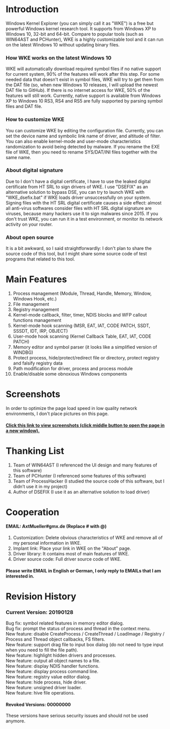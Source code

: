 # Introduction
Windows Kernel Explorer (you can simply call it as "WKE") is a free but powerful Windows kernel research tool. It supports from Windows XP to Windows 10, 32-bit and 64-bit. Compare to popular tools (such as WIN64AST and PCHunter), WKE is a highly customizable tool and it can run on the latest Windows 10 without updating binary files.

### How WKE works on the latest Windows 10
WKE will automatically download required symbol files if no native support for current system, 90% of the features will work after this step. For some needed data that doesn't exist in symbol files, WKE will try to get them from the DAT file (so, when new Windows 10 releases, I will upload the newest DAT file to GitHub). If there is no internet access for WKE, 50% of the features will still work. Currently, native support is available from Windows XP to Windows 10 RS3, RS4 and RS5 are fully supported by parsing symbol files and DAT file.

### How to customize WKE
You can customize WKE by editing the configuration file. Currently, you can set the device name and symbolic link name of driver, and altitude of filter. You can also enable kernel-mode and user-mode characteristics randomization to avoid being detected by malware. If you rename the EXE file of WKE, then you need to rename SYS/DAT/INI files together with the same name.

### About digital signature
Due to I don't have a digital certificate, I have to use the leaked digital certificate from HT SRL to sign drivers of WKE. I use "DSEFIX" as an alternative solution to bypass DSE, you can try to launch WKE with "WKE_dsefix.bat" if WKE loads driver unsuccessfully on your system. Signing files with the HT SRL digital certificate causes a side effect: almost all anti-virus softwares consider files with HT SRL digital signature are viruses, because many hackers use it to sign malwares since 2015. If you don't trust WKE, you can run it in a test environment, or monitor its network activity on your router.

### About open source
It is a bit awkward, so I said straightforwardly: I don't plan to share the source code of this tool, but I might share some source code of test programs that related to this tool.

# Main Features
1. Process management (Module, Thread, Handle, Memory, Window, Windows Hook, etc.)
2. File management
3. Registry management
4. Kernel-mode callback, filter, timer, NDIS blocks and WFP callout functions management
5. Kernel-mode hook scanning (MSR, EAT, IAT, CODE PATCH, SSDT, SSSDT, IDT, IRP, OBJECT)
6. User-mode hook scanning (Kernel Callback Table, EAT, IAT, CODE PATCH)
7. Memory editor and symbol parser (it looks like a simplified version of WINDBG)
8. Protect process, hide/protect/redirect file or directory, protect registry and falsify registry data
9. Path modification for driver, process and process module
10. Enable/disable some obnoxious Windows components

# Screenshots
In order to optimize the page load speed in low quality network environments, I don't place pictures on this page.
#### [Click this link to view screenshots (click middle button to open the page in a new window).](/screenshots/README.md)

# Thanking List
1. Team of WIN64AST (I referenced the UI design and many features of this software)
2. Team of PCHunter (I referenced some features of this software)
3. Team of ProcessHacker (I studied the source code of this software, but I didn’t use it in my project)
4. Author of DSEFIX (I use it as an alternative solution to load driver)

# Cooperation
#### EMAIL: AxtMueller#gmx.de (Replace # with @)
1. Customization: Delete obvious characteristics of WKE and remove all of my personal information in WKE.
2. Implant link: Place your link in WKE on the "About" page.
3. Driver library: It contains most of main features of WKE.
4. Driver source code: Full driver source code of WKE.  
#### Please write EMAIL in English or German, I only reply to EMAILs that I am interested in.

# Revision History
### Current Version: 20190128
Bug fix: symbol related features in memory editor dialog.  
Bug fix: prompt the status of process and thread in the context menu.  
New feature: disable CreateProcess / CreateThread / LoadImage / Registry / Process and Thread object callbacks, FS filters.  
New feature: support drag file to input box dialog (do not need to type input when you need to fill the file path).  
New feature: highlight hidden drivers and processes.  
New feature: output all object names to a file.  
New feature: display NDIS handler functions.  
New feature: display process command line.  
New feature: registry value editor dialog.  
New feature: hide process, hide driver.  
New feature: unsigned driver loader.  
New feature: hive file operations.  
#### Revoked Versions: 00000000
These versions have serious security issues and should not be used anymore.
